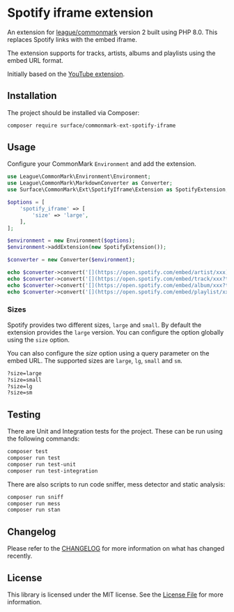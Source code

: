 # Spotify iframe extension

An extension for [league/commonmark](https://github.com/thephpleague/commonmark)
version 2 built using PHP 8.0. This replaces Spotify links with the embed iframe.

The extension supports for tracks, artists, albums and playlists using the embed
URL format.

Initially based on the [YouTube extension](https://github.com/zoonru/commonmark-ext-youtube-iframe).

## Installation

The project should be installed via Composer:

```bash
composer require surface/commonmark-ext-spotify-iframe
```

## Usage

Configure your CommonMark `Environment` and add the extension.

```php
use League\CommonMark\Environment\Environment;
use League\CommonMark\MarkdownConverter as Converter;
use Surface\CommonMark\Ext\SpotifyIframe\Extension as SpotifyExtension;

$options = [
    'spotify_iframe' => [
        'size' => 'large',
    ],
];

$environment = new Environment($options);
$environment->addExtension(new SpotifyExtension());

$converter = new Converter($environment);

echo $converter->convert('[](https://open.spotify.com/embed/artist/xxx)');
echo $converter->convert('[](https://open.spotify.com/embed/track/xxx?theme=0)');
echo $converter->convert('[](https://open.spotify.com/embed/album/xxx?theme=1&size=small)');
echo $converter->convert('[](https://open.spotify.com/embed/playlist/xxx?theme=1&size=lg)');
```

### Sizes

Spotify provides two different sizes, `large` and `small`. By default the
extension provides the `large` version. You can configure the option globally
using the `size` option.

You can also configure the *size* option using a query parameter on the embed
URL. The supported sizes are `large`, `lg`, `small` and `sm`.

```html
?size=large
?size=small
?size=lg
?size=sm
```

## Testing

There are Unit and Integration tests for the project. These can be run using
the following commands:

```bash
composer test
composer run test
composer run test-unit
composer run test-integration
```

There are also scripts to run code sniffer, mess detector and static analysis:

```bash
composer run sniff
composer run mess
composer run stan
```

## Changelog

Please refer to the [CHANGELOG](CHANGELOG.md) for more information on what has
changed recently.

## License

This library is licensed under the MIT license. See the
[License File](LICENSE.md) for more information.
